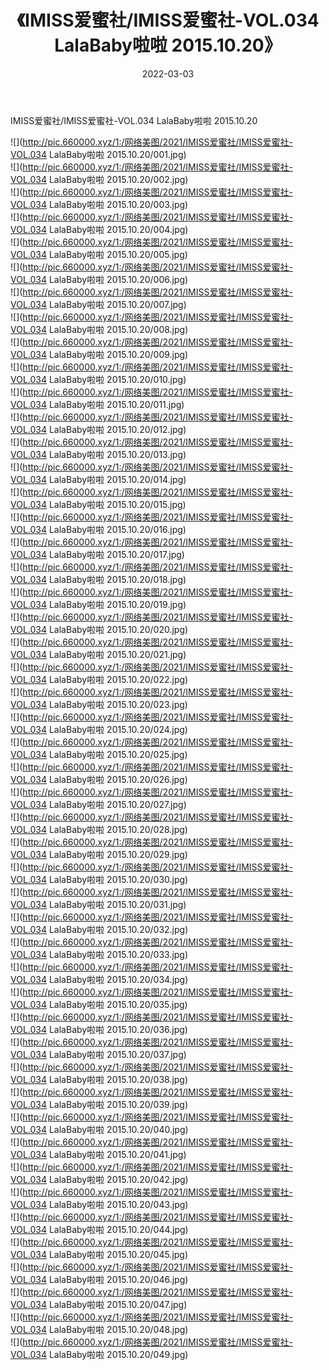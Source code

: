 ﻿---
layout: post
title:  《IMISS爱蜜社/IMISS爱蜜社-VOL.034 LalaBaby啦啦 2015.10.20》
date:   2022-03-03
img: http://pic.660000.xyz/1:/网络美图/2021/IMISS爱蜜社/IMISS爱蜜社-VOL.034 LalaBaby啦啦 2015.10.20/000.jpg
categories: [美女, 清纯, 唯美]
---

IMISS爱蜜社/IMISS爱蜜社-VOL.034 LalaBaby啦啦 2015.10.20

 ![](http://pic.660000.xyz/1:/网络美图/2021/IMISS爱蜜社/IMISS爱蜜社-VOL.034 LalaBaby啦啦 2015.10.20/001.jpg) <br>![](http://pic.660000.xyz/1:/网络美图/2021/IMISS爱蜜社/IMISS爱蜜社-VOL.034 LalaBaby啦啦 2015.10.20/002.jpg) <br>![](http://pic.660000.xyz/1:/网络美图/2021/IMISS爱蜜社/IMISS爱蜜社-VOL.034 LalaBaby啦啦 2015.10.20/003.jpg) <br>![](http://pic.660000.xyz/1:/网络美图/2021/IMISS爱蜜社/IMISS爱蜜社-VOL.034 LalaBaby啦啦 2015.10.20/004.jpg) <br>![](http://pic.660000.xyz/1:/网络美图/2021/IMISS爱蜜社/IMISS爱蜜社-VOL.034 LalaBaby啦啦 2015.10.20/005.jpg) <br>![](http://pic.660000.xyz/1:/网络美图/2021/IMISS爱蜜社/IMISS爱蜜社-VOL.034 LalaBaby啦啦 2015.10.20/006.jpg) <br>![](http://pic.660000.xyz/1:/网络美图/2021/IMISS爱蜜社/IMISS爱蜜社-VOL.034 LalaBaby啦啦 2015.10.20/007.jpg) <br>![](http://pic.660000.xyz/1:/网络美图/2021/IMISS爱蜜社/IMISS爱蜜社-VOL.034 LalaBaby啦啦 2015.10.20/008.jpg) <br>![](http://pic.660000.xyz/1:/网络美图/2021/IMISS爱蜜社/IMISS爱蜜社-VOL.034 LalaBaby啦啦 2015.10.20/009.jpg) <br>![](http://pic.660000.xyz/1:/网络美图/2021/IMISS爱蜜社/IMISS爱蜜社-VOL.034 LalaBaby啦啦 2015.10.20/010.jpg) <br>![](http://pic.660000.xyz/1:/网络美图/2021/IMISS爱蜜社/IMISS爱蜜社-VOL.034 LalaBaby啦啦 2015.10.20/011.jpg) <br>![](http://pic.660000.xyz/1:/网络美图/2021/IMISS爱蜜社/IMISS爱蜜社-VOL.034 LalaBaby啦啦 2015.10.20/012.jpg) <br>![](http://pic.660000.xyz/1:/网络美图/2021/IMISS爱蜜社/IMISS爱蜜社-VOL.034 LalaBaby啦啦 2015.10.20/013.jpg) <br>![](http://pic.660000.xyz/1:/网络美图/2021/IMISS爱蜜社/IMISS爱蜜社-VOL.034 LalaBaby啦啦 2015.10.20/014.jpg) <br>![](http://pic.660000.xyz/1:/网络美图/2021/IMISS爱蜜社/IMISS爱蜜社-VOL.034 LalaBaby啦啦 2015.10.20/015.jpg) <br>![](http://pic.660000.xyz/1:/网络美图/2021/IMISS爱蜜社/IMISS爱蜜社-VOL.034 LalaBaby啦啦 2015.10.20/016.jpg) <br>![](http://pic.660000.xyz/1:/网络美图/2021/IMISS爱蜜社/IMISS爱蜜社-VOL.034 LalaBaby啦啦 2015.10.20/017.jpg) <br>![](http://pic.660000.xyz/1:/网络美图/2021/IMISS爱蜜社/IMISS爱蜜社-VOL.034 LalaBaby啦啦 2015.10.20/018.jpg) <br>![](http://pic.660000.xyz/1:/网络美图/2021/IMISS爱蜜社/IMISS爱蜜社-VOL.034 LalaBaby啦啦 2015.10.20/019.jpg) <br>![](http://pic.660000.xyz/1:/网络美图/2021/IMISS爱蜜社/IMISS爱蜜社-VOL.034 LalaBaby啦啦 2015.10.20/020.jpg) <br>![](http://pic.660000.xyz/1:/网络美图/2021/IMISS爱蜜社/IMISS爱蜜社-VOL.034 LalaBaby啦啦 2015.10.20/021.jpg) <br>![](http://pic.660000.xyz/1:/网络美图/2021/IMISS爱蜜社/IMISS爱蜜社-VOL.034 LalaBaby啦啦 2015.10.20/022.jpg) <br>![](http://pic.660000.xyz/1:/网络美图/2021/IMISS爱蜜社/IMISS爱蜜社-VOL.034 LalaBaby啦啦 2015.10.20/023.jpg) <br>![](http://pic.660000.xyz/1:/网络美图/2021/IMISS爱蜜社/IMISS爱蜜社-VOL.034 LalaBaby啦啦 2015.10.20/024.jpg) <br>![](http://pic.660000.xyz/1:/网络美图/2021/IMISS爱蜜社/IMISS爱蜜社-VOL.034 LalaBaby啦啦 2015.10.20/025.jpg) <br>![](http://pic.660000.xyz/1:/网络美图/2021/IMISS爱蜜社/IMISS爱蜜社-VOL.034 LalaBaby啦啦 2015.10.20/026.jpg) <br>![](http://pic.660000.xyz/1:/网络美图/2021/IMISS爱蜜社/IMISS爱蜜社-VOL.034 LalaBaby啦啦 2015.10.20/027.jpg) <br>![](http://pic.660000.xyz/1:/网络美图/2021/IMISS爱蜜社/IMISS爱蜜社-VOL.034 LalaBaby啦啦 2015.10.20/028.jpg) <br>![](http://pic.660000.xyz/1:/网络美图/2021/IMISS爱蜜社/IMISS爱蜜社-VOL.034 LalaBaby啦啦 2015.10.20/029.jpg) <br>![](http://pic.660000.xyz/1:/网络美图/2021/IMISS爱蜜社/IMISS爱蜜社-VOL.034 LalaBaby啦啦 2015.10.20/030.jpg) <br>![](http://pic.660000.xyz/1:/网络美图/2021/IMISS爱蜜社/IMISS爱蜜社-VOL.034 LalaBaby啦啦 2015.10.20/031.jpg) <br>![](http://pic.660000.xyz/1:/网络美图/2021/IMISS爱蜜社/IMISS爱蜜社-VOL.034 LalaBaby啦啦 2015.10.20/032.jpg) <br>![](http://pic.660000.xyz/1:/网络美图/2021/IMISS爱蜜社/IMISS爱蜜社-VOL.034 LalaBaby啦啦 2015.10.20/033.jpg) <br>![](http://pic.660000.xyz/1:/网络美图/2021/IMISS爱蜜社/IMISS爱蜜社-VOL.034 LalaBaby啦啦 2015.10.20/034.jpg) <br>![](http://pic.660000.xyz/1:/网络美图/2021/IMISS爱蜜社/IMISS爱蜜社-VOL.034 LalaBaby啦啦 2015.10.20/035.jpg) <br>![](http://pic.660000.xyz/1:/网络美图/2021/IMISS爱蜜社/IMISS爱蜜社-VOL.034 LalaBaby啦啦 2015.10.20/036.jpg) <br>![](http://pic.660000.xyz/1:/网络美图/2021/IMISS爱蜜社/IMISS爱蜜社-VOL.034 LalaBaby啦啦 2015.10.20/037.jpg) <br>![](http://pic.660000.xyz/1:/网络美图/2021/IMISS爱蜜社/IMISS爱蜜社-VOL.034 LalaBaby啦啦 2015.10.20/038.jpg) <br>![](http://pic.660000.xyz/1:/网络美图/2021/IMISS爱蜜社/IMISS爱蜜社-VOL.034 LalaBaby啦啦 2015.10.20/039.jpg) <br>![](http://pic.660000.xyz/1:/网络美图/2021/IMISS爱蜜社/IMISS爱蜜社-VOL.034 LalaBaby啦啦 2015.10.20/040.jpg) <br>![](http://pic.660000.xyz/1:/网络美图/2021/IMISS爱蜜社/IMISS爱蜜社-VOL.034 LalaBaby啦啦 2015.10.20/041.jpg) <br>![](http://pic.660000.xyz/1:/网络美图/2021/IMISS爱蜜社/IMISS爱蜜社-VOL.034 LalaBaby啦啦 2015.10.20/042.jpg) <br>![](http://pic.660000.xyz/1:/网络美图/2021/IMISS爱蜜社/IMISS爱蜜社-VOL.034 LalaBaby啦啦 2015.10.20/043.jpg) <br>![](http://pic.660000.xyz/1:/网络美图/2021/IMISS爱蜜社/IMISS爱蜜社-VOL.034 LalaBaby啦啦 2015.10.20/044.jpg) <br>![](http://pic.660000.xyz/1:/网络美图/2021/IMISS爱蜜社/IMISS爱蜜社-VOL.034 LalaBaby啦啦 2015.10.20/045.jpg) <br>![](http://pic.660000.xyz/1:/网络美图/2021/IMISS爱蜜社/IMISS爱蜜社-VOL.034 LalaBaby啦啦 2015.10.20/046.jpg) <br>![](http://pic.660000.xyz/1:/网络美图/2021/IMISS爱蜜社/IMISS爱蜜社-VOL.034 LalaBaby啦啦 2015.10.20/047.jpg) <br>![](http://pic.660000.xyz/1:/网络美图/2021/IMISS爱蜜社/IMISS爱蜜社-VOL.034 LalaBaby啦啦 2015.10.20/048.jpg) <br>![](http://pic.660000.xyz/1:/网络美图/2021/IMISS爱蜜社/IMISS爱蜜社-VOL.034 LalaBaby啦啦 2015.10.20/049.jpg) <br>